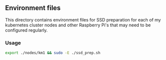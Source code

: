 ## Environment files
This directory contains environment files for SSD preparation for each of my kubernetes cluster nodes and other Raspberry Pi's that may need to be configured regularly.

### Usage

```bash
export ./nodes/km1 && sudo -E ./ssd_prep.sh
```